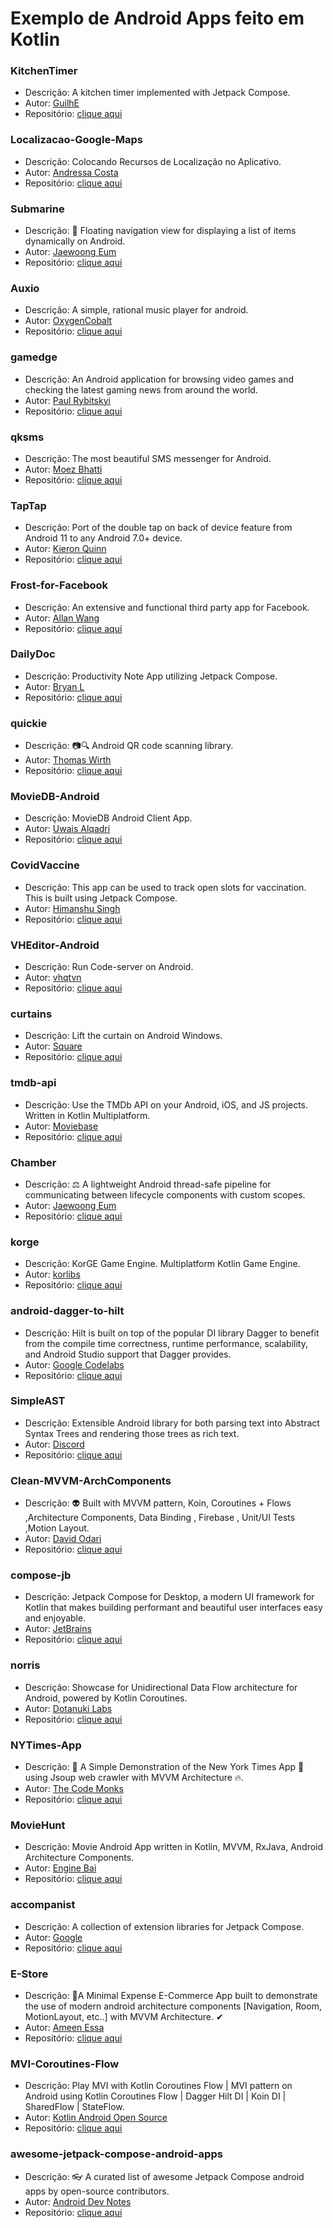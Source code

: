 # Exemplo de Android Apps feito em Kotlin

### KitchenTimer

* Descrição: A kitchen timer implemented with Jetpack Compose.
* Autor: [GuilhE](https://github.com/GuilhE)
* Repositório: [clique aqui](https://github.com/GuilhE/KitchenTimer)

### Localizacao-Google-Maps

* Descrição: Colocando Recursos de Localização no Aplicativo.
* Autor: [Andressa Costa](https://github.com/andressa-costa)
* Repositório: [clique aqui](https://github.com/andressa-costa/Localizacao-Google-Maps)


### Submarine

* Descrição: 🚤 Floating navigation view for displaying a list of items dynamically on Android.
* Autor: [Jaewoong Eum](https://github.com/skydoves)
* Repositório: [clique aqui](https://github.com/skydoves/Submarine)

### Auxio

* Descrição: A simple, rational music player for android.
* Autor: [OxygenCobalt](https://github.com/OxygenCobalt)
* Repositório: [clique aqui](https://github.com/OxygenCobalt/Auxio)

### gamedge

* Descrição: An Android application for browsing video games and checking the latest gaming news from around the world.
* Autor: [Paul Rybitskyi](https://github.com/mars885)
* Repositório: [clique aqui](https://github.com/mars885/gamedge)

### qksms

* Descrição: The most beautiful SMS messenger for Android.
* Autor: [Moez Bhatti](https://github.com/moezbhatti)
* Repositório: [clique aqui](https://github.com/moezbhatti/qksms)

### TapTap

* Descrição: Port of the double tap on back of device feature from Android 11 to any Android 7.0+ device.
* Autor: [Kieron Quinn](https://github.com/KieronQuinn)
* Repositório: [clique aqui](https://github.com/KieronQuinn/TapTap)

### Frost-for-Facebook

* Descrição: An extensive and functional third party app for Facebook.
* Autor: [Allan Wang](https://github.com/AllanWang)
* Repositório: [clique aqui](https://github.com/AllanWang/Frost-for-Facebook)

### DailyDoc

* Descrição: Productivity Note App utilizing Jetpack Compose.
* Autor: [Bryan L](https://github.com/B-Lidberg)
* Repositório: [clique aqui](https://github.com/B-Lidberg/DailyDoc)

### quickie

* Descrição: 📷🔍 Android QR code scanning library.
* Autor: [Thomas Wirth](https://github.com/G00fY2)
* Repositório: [clique aqui](https://github.com/G00fY2/quickie)

### MovieDB-Android

* Descrição: MovieDB Android Client App.
* Autor: [Uwais Alqadri](https://github.com/uwais123)
* Repositório: [clique aqui](https://github.com/uwais123/MovieDB-Android)

### CovidVaccine

* Descrição: This app can be used to track open slots for vaccination. This is built using Jetpack Compose.
* Autor: [Himanshu Singh](https://github.com/hi-manshu)
* Repositório: [clique aqui](https://github.com/hi-manshu/CovidVaccine)

### VHEditor-Android

* Descrição: Run Code-server on Android.
* Autor: [vhqtvn](https://github.com/vhqtvn)
* Repositório: [clique aqui](https://github.com/vhqtvn/VHEditor-Android)

### curtains

* Descrição: Lift the curtain on Android Windows.
* Autor: [Square](https://github.com/square)
* Repositório: [clique aqui](https://github.com/square/curtains)

### tmdb-api

* Descrição: Use the TMDb API on your Android, iOS, and JS projects. Written in Kotlin Multiplatform.
* Autor: [Moviebase](https://github.com/MoviebaseApp)
* Repositório: [clique aqui](https://github.com/MoviebaseApp/tmdb-api)

### Chamber

* Descrição: ⚖️ A lightweight Android thread-safe pipeline for communicating between lifecycle components with custom scopes.
* Autor: [Jaewoong Eum](https://github.com/skydoves)
* Repositório: [clique aqui](https://github.com/skydoves/Chamber)

### korge

* Descrição: KorGE Game Engine. Multiplatform Kotlin Game Engine.
* Autor: [korlibs](https://github.com/korlibs)
* Repositório: [clique aqui](https://github.com/korlibs/korge)

### android-dagger-to-hilt

* Descrição: Hilt is built on top of the popular DI library Dagger to benefit from the compile time correctness, runtime performance, scalability, and Android Studio support that Dagger provides.
* Autor: [Google Codelabs](https://github.com/googlecodelabs)
* Repositório: [clique aqui](https://github.com/googlecodelabs/android-dagger-to-hilt)

### SimpleAST

* Descrição: Extensible Android library for both parsing text into Abstract Syntax Trees and rendering those trees as rich text.
* Autor: [Discord](https://github.com/discord)
* Repositório: [clique aqui](https://github.com/discord/SimpleAST)

### Clean-MVVM-ArchComponents

* Descrição: 👽 Built with MVVM pattern, Koin, Coroutines + Flows ,Architecture Components, Data Binding , Firebase , Unit/UI Tests ,Motion Layout.
* Autor: [David Odari](https://github.com/odaridavid)
* Repositório: [clique aqui](https://github.com/odaridavid/Clean-MVVM-ArchComponents)

### compose-jb

* Descrição: Jetpack Compose for Desktop, a modern UI framework for Kotlin that makes building performant and beautiful user interfaces easy and enjoyable.
* Autor: [JetBrains](https://github.com/JetBrains)
* Repositório: [clique aqui](https://github.com/JetBrains/compose-jb)

### norris

* Descrição: Showcase for Unidirectional Data Flow architecture for Android, powered by Kotlin Coroutines.
* Autor: [Dotanuki Labs](https://github.com/dotanuki-labs)
* Repositório: [clique aqui](https://github.com/dotanuki-labs/norris)

### NYTimes-App

* Descrição: 🗽 A Simple Demonstration of the New York Times App 📱 using Jsoup web crawler with MVVM Architecture 🔥.
* Autor: [The Code Monks](https://github.com/TheCodeMonks)
* Repositório: [clique aqui](https://github.com/TheCodeMonks/NYTimes-App)

### MovieHunt

* Descrição: Movie Android App written in Kotlin, MVVM, RxJava, Android Architecture Components.
* Autor: [Engine Bai](https://github.com/enginebai)
* Repositório: [clique aqui](https://github.com/enginebai/MovieHunt)

### accompanist

* Descrição: A collection of extension libraries for Jetpack Compose.
* Autor: [Google](https://github.com/google)
* Repositório: [clique aqui](https://github.com/google/accompanist)

### E-Store

* Descrição: 🛒A Minimal Expense E-Commerce App built to demonstrate the use of modern android architecture components [Navigation, Room, MotionLayout, etc..] with MVVM Architecture. ✔
* Autor: [Ameen Essa](https://github.com/AmeenAhmed1)
* Repositório: [clique aqui](https://github.com/AmeenAhmed1/E-Store)

### MVI-Coroutines-Flow

* Descrição: Play MVI with Kotlin Coroutines Flow | MVI pattern on Android using Kotlin Coroutines Flow | Dagger Hilt DI | Koin DI | SharedFlow | StateFlow.
* Autor: [Kotlin Android Open Source](https://github.com/Kotlin-Android-Open-Source)
* Repositório: [clique aqui](https://github.com/Kotlin-Android-Open-Source/MVI-Coroutines-Flow)

### awesome-jetpack-compose-android-apps

* Descrição: 👓 A curated list of awesome Jetpack Compose android apps by open-source contributors.
* Autor: [Android Dev Notes](https://github.com/androiddevnotes)
* Repositório: [clique aqui](https://github.com/androiddevnotes/awesome-jetpack-compose-android-apps)
